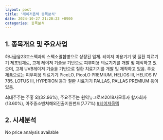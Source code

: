```yaml
---
layout: post
title: '레이저옵텍 종목분석'
date: 2024-10-27 21:20:23 +0900
categories: 종목분석
---
```


## 1. 종목개요 및 주요사업

하나금융23호스팩과의 스팩소멸합병으로 상장된 업체. 레이저 미용기기 및 질환 치료기기 제조업체로, 고체 레이저 기술을 기반으로 피부미용 의료기기를 개발 및 제작하고 있으며, 고체 UVB레이저 기술을 기반으로 질환 치료기기를 개발 및 제작하고 있음. 주요 제품으로는 피부미용 의료기기 PicoLO, PicoLO PREMIUM, HELIOS III, HELIOS IV 785, LOTUS III, HYPERION 등과 질환 치료기기 PALLAS, PALLAS PREMIUM 등이 있음.

최대주주는 주홍 외(32.96%), 주요주주는 원익뉴그로쓰2018사모투자 합자회사	(13.60%), 아주중소벤처해외진출지원펀드(7.77%)
[#레이저옵텍](#)

## 2. 시세분석

No price analysis available
